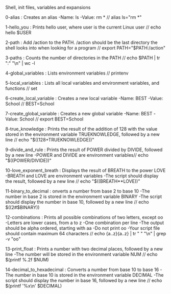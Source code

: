 Shell, init files, variables and expansions

0-alias : Creates an alias -Name: ls -Value: rm * // alias ls="rm *"

1-hello_you : Prints hello user, where user is the current Linux user // echo hello $USER

2-path : Add /action to the PATH. /action should be the last directory the shell looks into when looking for a program // export PATH="$PATH:/action"

3-paths : Counts the number of directories in the PATH // echo $PATH | tr ":" "\n" | wc -l

4-global_variables : Lists environment variables // printenv

5-local_variables : Lists all local variables and environment variables, and functions // set

6-create_local_variable : Creates a new local variable -Name: BEST -Value: School // BEST=School

7-create_global_variable : Creates a new global variable -Name: BEST -Value: School // export BEST=School

8-true_knowledge : Prints the result of the addition of 128 with the value stored in the environment variable TRUEKNOWLEDGE, followed by a new line // echo "$((128+TRUEKNOWLEDGE))"

9-divide_and_rule : Prints the result of POWER divided by DIVIDE, followed by a new line -POWER and DIVIDE are environment variables// echo "$((POWER/DIVIDE))"

10-love_exponent_breath : Displays the result of BREATH to the power LOVE -BREATH and LOVE are environment variables -The script should display the result, followed by a new line // echo "$((BREATH**LOVE))"

11-binary_to_decimal : onverts a number from base 2 to base 10 -The number in base 2 is stored in the environment variable BINARY -The script should display the number in base 10, followed by a new line // echo $((2#$BINARY))

12-combinations : Prints all possible combinations of two letters, except oo -Letters are lower cases, from a to z -One combination per line -The output should be alpha ordered, starting with aa -Do not print oo -Your script file should contain maximum 64 characters // echo {a..z}{a..z} | tr " " "\n" | grep -v "oo"

13-print_float : Prints a number with two decimal places, followed by a new line -The number will be stored in the environment variable NUM // echo $(printf %.2f $NUM)

14-decimal_to_hexadecimal : Converts a number from base 10 to base 16 -The number in base 10 is stored in the environment variable DECIMAL -The script should display the number in base 16, followed by a new line // echo $(printf '%x\n' $DECIMAL)
